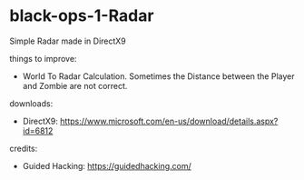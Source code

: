 # black-ops-1-Radar

Simple Radar made in DirectX9

things to improve:

- World To Radar Calculation. Sometimes the Distance between the Player and Zombie are not correct. 

downloads:

- DirectX9: https://www.microsoft.com/en-us/download/details.aspx?id=6812

credits:
- Guided Hacking: https://guidedhacking.com/
